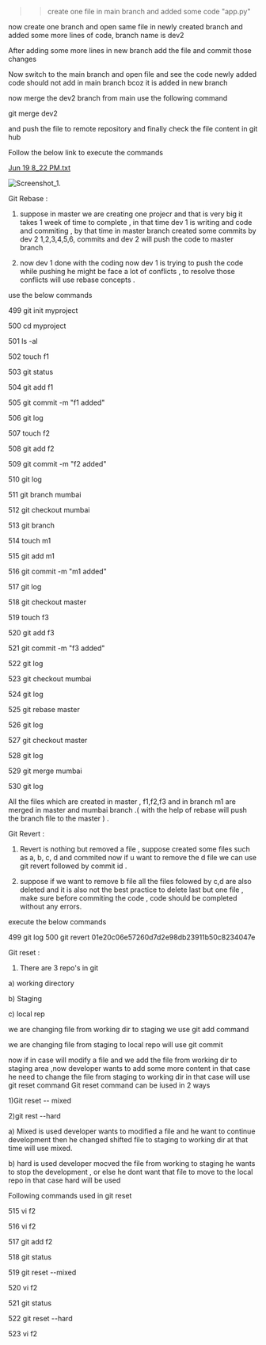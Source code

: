 >> create one file in main branch and added some code "app.py" 

now create one branch and open same file in newly created branch and added some more lines of code, branch name is dev2

After adding some more lines in new branch add the file and commit those changes 

Now switch to the main branch and open file and see the code newly added code should not add in main branch bcoz it is added in new branch 

now merge the dev2 branch from main use the following command 

git merge dev2 

and push the file to remote repository and finally check the file content in git hub 


Follow the below link to execute the commands 

[Jun 19 8_22 PM.txt](https://github.com/akhilasarikonda25/Merging-/files/11789416/Jun.19.8_22.PM.txt)

 
![Screenshot_1](https://github.com/akhilasarikonda25/Merging-/assets/133091109/fe24975a-fe29-4cdd-8637-601986fcdba6).

Git Rebase : 
1) suppose in master we are creating one projecr and that is very big it takes 1 week of time to complete , in that time dev 1 is writing and code and commiting , by that time in master branch created some commits by dev 2 1,2,3,4,5,6, commits and dev 2 will push the code to master branch 

2)  now dev 1 done with the coding now dev 1 is trying to push the code while pushing he might be face a lot of conflicts , to resolve those conflicts will use rebase concepts .

use the below commands 

 499  git init myproject
 
  500  cd myproject
  
  501  ls -al
  
  502  touch f1
  
  503  git status
  
  504  git add f1
  
  505  git commit -m "f1 added"
  
  506  git log
  
  507  touch f2
  
  508  git add f2
  
  509  git commit -m "f2 added"
  
  510  git log
  
  511  git branch mumbai
  
  512  git checkout mumbai
  
  513  git branch
  
  514  touch m1
  
  515  git add m1
  
  516  git commit -m "m1 added"
  
  517  git log
  
  518  git checkout master
  
  519  touch f3
  
  520  git add f3
  
  521  git commit -m "f3 added"
  
  522  git log
  
  523  git checkout mumbai

  524  git log
  
  525  git rebase master
  
  526  git log
  
  527  git checkout master
  
  528  git log
  
  529  git merge mumbai
  
  530  git log
  

All the files which are created in master , f1,f2,f3 and in branch m1 are merged in master and mumbai  branch .( with the help of rebase will push the branch file to the master ) .



Git Revert : 

1) Revert is nothing but removed a file , suppose created some files such as a, b, c, d and commited now if u want to remove the d file we can use git revert followed by commit id .

2) suppose if we want to remove b file all the files folowed by c,d are also deleted and it is also not the best practice to delete last but one file , make sure before commiting the code , code should be completed without any errors.

execute the below commands

  499  git log
  500  git revert 01e20c06e57260d7d2e98db23911b50c8234047e

Git reset :

1) There are 3 repo's in git

a) working directory 

b) Staging 

c) local rep

we are changing file from working dir to staging we use git add command 

we are changing file from staging to local repo will use git commit 

now if in case will modify a file and we add the file from working dir to staging area ,now developer wants to add some more content in that case he need to change the file from staging to working dir 
in that case will use git reset command 
Git reset command can be iused in 2 ways 

1)Git reset -- mixed

2)git rest --hard 

a) Mixed is used developer wants to modified a file and he want to continue development then he changed shifted file to staging to working dir at that time will use mixed.

b) hard is used developer mocved the file from working to staging he wants to stop the development , or else he dont want that file to move to the local repo in that case hard will be used 

Following commands used in git reset 

  515  vi f2
  
  516  vi f2
  
  517  git add f2
  
  518  git status
  
  519  git reset --mixed
  
  520  vi f2
 
  521  git status
  
  522  git reset --hard
  
  523  vi f2










